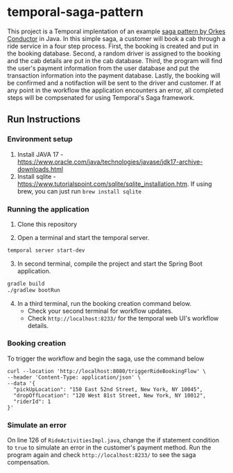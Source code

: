 # temporal-saga-pattern
This project is a Temporal implentation of an example [saga pattern by Orkes Conductor](https://github.com/conductor-sdk/conductor-examples-saga-pattern) in Java. In this simple saga, a customer will book a cab through a ride service in a four step process. First, the booking is created and put in the booking database. Second, a random driver is assigned to the booking and the cab details are put in the cab database. Third, the program will find the user's payment information from the user database and put the transaction information into the payment database. Lastly, the booking will be confirmed and a notifaction will be sent to the driver and customer. If at any point in the workflow the application encounters an error, all completed steps will be compsenated for using Temporal's Saga framework.

## Run Instructions

### Environment setup
1. Install JAVA 17 - https://www.oracle.com/java/technologies/javase/jdk17-archive-downloads.html
2. Install sqlite - https://www.tutorialspoint.com/sqlite/sqlite_installation.htm.
   If using brew, you can just run ```brew install sqlite```

### Running the application

1. Clone this repository

2. Open a terminal and start the temporal server.
```bash
temporal server start-dev
```

3. In second terminal, compile the project and start the Spring Boot application.
```bash
gradle build
./gradlew bootRun
```

4. In a third terminal, run the booking creation command below.
    -  Check your second terminal for workflow updates.
    -  Check `http://localhost:8233/` for the temporal web UI's workflow details.

### Booking creation

To trigger the workflow and begin the saga, use the command below
```
curl --location 'http://localhost:8080/triggerRideBookingFlow' \
--header 'Content-Type: application/json' \
--data '{
  "pickUpLocation": "150 East 52nd Street, New York, NY 10045",
  "dropOffLocation": "120 West 81st Street, New York, NY 10012",
  "riderId": 1
}'
```

### Simulate an error

On line 126 of `RideActivitiesImpl.java`, change the if statement condition to `true` to simulate an error in the customer's payment method. Run the program again and check `http://localhost:8233/` to see the saga compensation.
